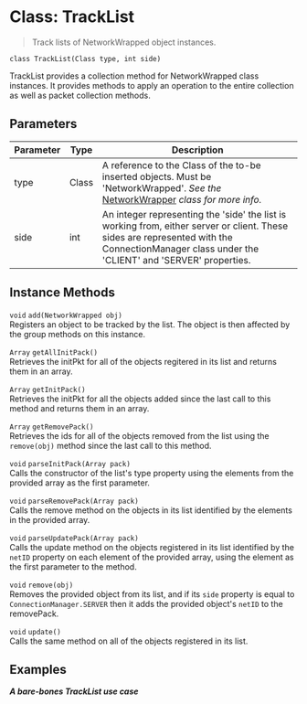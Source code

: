 # Class: TrackList
> Track lists of NetworkWrapped object instances.

```
class TrackList(Class type, int side)
```
TrackList provides a collection method for NetworkWrapped class instances. It provides methods to apply an operation to the entire collection as well as packet collection methods.

## Parameters
| Parameter | Type  | Description            |
|-----------|-------|------------------------|
| type      | Class | A reference to the Class of the to-be inserted objects. Must be 'NetworkWrapped'. _See the_ [NetworkWrapper](./networkwrapper.md) _class for more info._|
| side      | int   | An integer representing the 'side' the list is working from, either server or client. These sides are represented with the ConnectionManager class under the 'CLIENT' and 'SERVER' properties. |

## Instance Methods

`void` `add(NetworkWrapped obj)`  
Registers an object to be tracked by the list. The object is then affected by the group methods on this instance.

`Array` `getAllInitPack()`  
Retrieves the initPkt for all of the objects regitered in its list and returns them in an array.

`Array` `getInitPack()`  
Retrieves the initPkt for all the objects added since the last call to this method and returns them in an array.

`Array` `getRemovePack()`  
Retrieves the ids for all of the objects removed from the list using the `remove(obj)` method since the last call to this method.

`void` `parseInitPack(Array pack)`  
Calls the constructor of the list's type property using the elements from the provided array as the first parameter.

`void` `parseRemovePack(Array pack)`  
Calls the remove method on the objects in its list identified by the elements in the provided array.

`void` `parseUpdatePack(Array pack)`  
Calls the update method on the objects registered in its list identified by the `netID` property on each element of the provided array, using the element as the first parameter to the method.

`void` `remove(obj)`  
Removes the provided object from its list, and if its `side` property is equal to `ConnectionManager.SERVER` then it adds the provided object's `netID` to the removePack.

`void` `update()`  
Calls the same method on all of the objects registered in its list.

## Examples
***A bare-bones TrackList use case***
```

```
